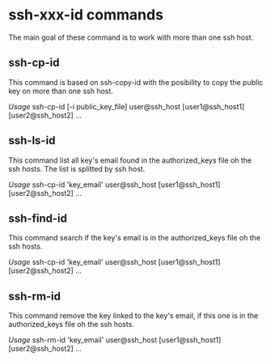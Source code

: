 # ssh-xxx-id commands
The main goal of these command is to work with more than one ssh host.

## ssh-cp-id 
This command is based on ssh-copy-id with the posibility to copy the public key on more than one ssh host.

_Usage_
    ssh-cp-id [-i public_key_file] user@ssh_host [user1@ssh_host1] [user2@ssh_host2] ...

## ssh-ls-id 
This command list all key's email found in the authorized_keys file oh the ssh hosts.
The list is splitted by ssh host.

_Usage_
    ssh-cp-id 'key_email' user@ssh_host [user1@ssh_host1] [user2@ssh_host2] ...

## ssh-find-id 
This command search if the key's email is in the authorized_keys file oh the ssh hosts.

_Usage_
    ssh-cp-id 'key_email' user@ssh_host [user1@ssh_host1] [user2@ssh_host2] ...

## ssh-rm-id 
This command remove the key linked to the key's email, if this one is in the authorized_keys file oh the ssh hosts.

_Usage_
    ssh-rm-id 'key_email' user@ssh_host [user1@ssh_host1] [user2@ssh_host2] ...



